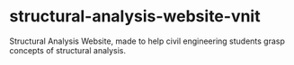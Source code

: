 # structural-analysis-website-vnit
Structural Analysis Website, made to help civil engineering students grasp concepts of structural analysis. 
